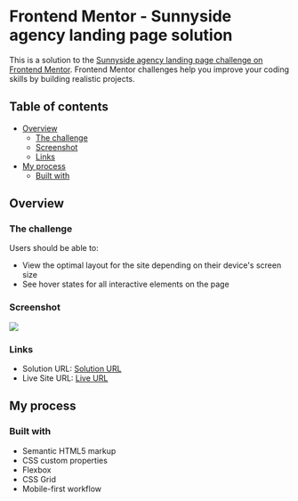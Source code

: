 # Frontend Mentor - Sunnyside agency landing page solution

This is a solution to the [Sunnyside agency landing page challenge on Frontend Mentor](https://www.frontendmentor.io/challenges/sunnyside-agency-landing-page-7yVs3B6ef). Frontend Mentor challenges help you improve your coding skills by building realistic projects.

## Table of contents

- [Overview](#overview)
  - [The challenge](#the-challenge)
  - [Screenshot](#screenshot)
  - [Links](#links)
- [My process](#my-process)
  - [Built with](#built-with)

## Overview

### The challenge

Users should be able to:

- View the optimal layout for the site depending on their device's screen size
- See hover states for all interactive elements on the page

### Screenshot

![](images/screenshot.png)

### Links

- Solution URL: [Solution URL](https://github.com/K4UNG/project-20-sunnyside-agent-landing-page)
- Live Site URL: [Live URL](https://k4ung20.netlify.app)

## My process

### Built with

- Semantic HTML5 markup
- CSS custom properties
- Flexbox
- CSS Grid
- Mobile-first workflow